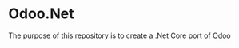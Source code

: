 # Odoo.Net

The purpose of this repository is to create a .Net Core port of [Odoo]([https://www.odoo.com/)
